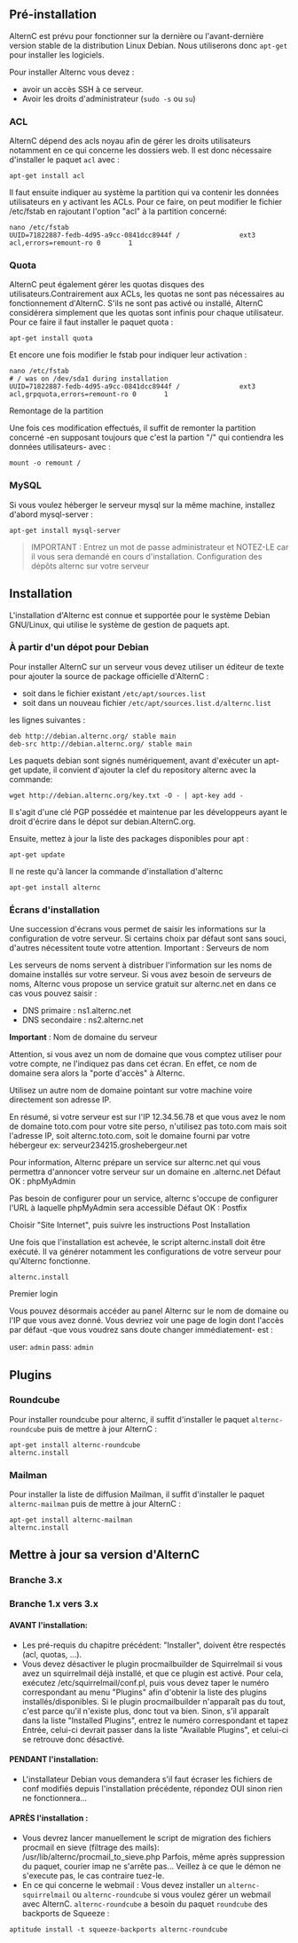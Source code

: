 ## Pré-installation

AlternC est prévu pour fonctionner sur la dernière ou l'avant-dernière version stable de la distribution Linux Debian. Nous utiliserons donc `apt-get` pour installer les logiciels.

Pour installer Alternc vous devez : 

* avoir un accès SSH à ce serveur.
* Avoir les droits d'administrateur (`sudo -s` ou `su`)

### ACL

AlternC dépend des acls noyau afin de gérer les droits utilisateurs notamment en ce qui concerne les dossiers web. Il est donc nécessaire d'installer le paquet `acl` avec :

```
apt-get install acl
```

Il faut ensuite indiquer au système la partition qui va contenir les données utilisateurs en y activant les ACLs. Pour ce faire, on peut modifier le fichier /etc/fstab en rajoutant l'option "acl" à la partition concerné:

    nano /etc/fstab
    UUID=71822887-fedb-4d95-a9cc-0841dcc8944f /               ext3    acl,errors=remount-ro 0       1

### Quota

AlternC peut également gérer les quotas disques des utilisateurs.Contrairement aux ACLs, les quotas ne sont pas nécessaires au fonctionnement d'AlternC. S'ils ne sont pas activé ou installé, AlternC considérera simplement que les quotas sont infinis pour chaque utilisateur. Pour ce faire il faut installer le paquet quota :

```
apt-get install quota
```

Et encore une fois modifier le fstab pour indiquer leur activation :

```
nano /etc/fstab
# / was on /dev/sda1 during installation
UUID=71822887-fedb-4d95-a9cc-0841dcc8944f /               ext3    acl,grpquota,errors=remount-ro 0       1
```

Remontage de la partition

Une fois ces modification effectués, il suffit de remonter la partition concerné -en supposant toujours que c'est la partion "/" qui contiendra les données utilisateurs- avec :

```
mount -o remount /
```

### MySQL

Si vous voulez héberger le serveur mysql sur la même machine, installez d'abord mysql-server :

```
apt-get install mysql-server
```

> IMPORTANT : Entrez un mot de passe administrateur et NOTEZ-LE car il vous sera demandé en cours d'installation.
Configuration des dépôts alternc sur votre serveur</blockquote>

## Installation

L'installation d'Alternc est connue et supportée pour le système Debian GNU/Linux, qui utilise le système de gestion de paquets ​apt.

### À partir d'un dépot pour Debian

Pour installer AlternC sur un serveur vous devez utiliser un éditeur de texte pour ajouter la source de package officielle d'AlternC :

* soit dans le fichier existant `/etc/apt/sources.list`
* soit dans un nouveau fichier `/etc/apt/sources.list.d/alternc.list`

les lignes suivantes :

```
deb http://debian.alternc.org/ stable main
deb-src http://debian.alternc.org/ stable main
```

Les paquets debian sont signés numériquement, avant d'exécuter un apt-get update, il convient d'ajouter la clef du repository alternc avec la commande:

```
wget http://debian.alternc.org/key.txt -O - | apt-key add -
```

Il s'agit d'une clé PGP possédée et maintenue par les développeurs ayant le droit d'écrire dans le dépot sur debian.AlternC.org.

Ensuite, mettez à jour la liste des packages disponibles pour apt :

```
apt-get update
```

Il ne reste qu'à lancer la commande d'installation d'alternc

```
apt-get install alternc
```


### Écrans d'installation

Une succession d'écrans vous permet de saisir les informations sur la configuration de votre serveur. Si certains choix par défaut sont sans souci, d'autres nécessitent toute votre attention.
Important : Serveurs de nom

Les serveurs de noms servent à distribuer l'information sur les noms de domaine installés sur votre serveur. Si vous avez besoin de serveurs de noms, Alternc vous propose un service gratuit sur alternc.net en dans ce cas vous pouvez saisir :

* DNS primaire : ns1.alternc.net
* DNS secondaire : ns2.alternc.net

**Important** : Nom de domaine du serveur

Attention, si vous avez un nom de domaine que vous comptez utiliser pour votre compte, ne l'indiquez pas dans cet écran. En effet, ce nom de domaine sera alors la "porte d'accès" à Alternc.

Utilisez un autre nom de domaine pointant sur votre machine voire directement son adresse IP.

En résumé, si votre serveur est sur l'IP 12.34.56.78 et que vous avez le nom de domaine toto.com pour votre site perso, n'utilisez pas toto.com mais soit l'adresse IP, soit alternc.toto.com, soit le domaine fourni par votre hébergeur ex: serveur234215.groshebergeur.net

Pour information, Alternc prépare un service sur alternc.net qui vous permettra d'annoncer votre serveur sur un domaine en .alternc.net
Défaut OK : phpMyAdmin

Pas besoin de configurer pour un service, alternc s'occupe de configurer l'URL à laquelle phpMyAdmin sera accessible
Défaut OK : Postfix

Choisir "Site Internet", puis suivre les instructions
Post Installation

Une fois que l'installation est achevée, le script alternc.install doit être exécuté. Il va générer notamment les configurations de votre serveur pour qu'Alternc fonctionne.

```
alternc.install
```

Premier login

Vous pouvez désormais accéder au panel Alternc sur le nom de domaine ou l'IP que vous avez donné. Vous devriez voir une page de login dont l'accès par défaut -que vous voudrez sans doute changer immédiatement- est :

user: `admin`
pass: `admin`

## Plugins

### Roundcube

Pour installer roundcube pour alternc, il suffit d'installer le paquet `alternc-roundcube` puis de mettre à jour AlternC :

```
apt-get install alternc-roundcube
alternc.install
```

### Mailman

Pour installer la liste de diffusion Mailman, il suffit d'installer le paquet `alternc-mailman` puis de mettre à jour AlternC :

```
apt-get install alternc-mailman
alternc.install
```

## Mettre à jour sa version d'AlternC

### Branche 3.x

### Branche 1.x vers 3.x 

#### AVANT l'installation:

* Les pré-requis du chapitre précédent: "Installer", doivent être respectés (acl, quotas, ...).
* Vous devez désactiver le plugin procmailbuilder de Squirrelmail si vous avez un squirrelmail déjà installé, et que ce plugin est activé. Pour cela, exécutez /etc/squirrelmail/conf.pl, puis vous devez taper le numéro correspondant au menu "Plugins" afin d'obtenir la liste des plugins installés/disponibles. Si le plugin procmailbuilder n'apparaît pas du tout, c'est parce qu'il n'existe plus, donc tout va bien. Sinon, s'il apparaît dans la liste "Installed Plugins", entrez le numéro correspondant et tapez Entrée, celui-ci devrait passer dans la liste "Available Plugins", et celui-ci se retrouve donc désactivé. 

#### PENDANT l'installation:

* L'installateur Debian vous demandera s'il faut écraser les fichiers de conf modifiés depuis l'installation précédente, répondez OUI sinon rien ne fonctionnera... 

#### APRÈS l'installation :

* Vous devrez lancer manuellement le script de migration des fichiers procmail en sieve (filtrage des mails): /usr/lib/alternc/procmail_to_sieve.php
Parfois, même après suppression du paquet, courier imap ne s'arrête pas... Veillez à ce que le démon ne s'execute pas, le cas contraire tuez-le. 
* En ce qui concerne le webmail :
Vous devez installer un `alternc-squirrelmail` ou `alternc-roundcube` si vous voulez gérer un webmail avec AlternC. 
`alternc-roundcube` a besoin du paquet `roundcube` des backports de Squeeze : 

```
aptitude install -t squeeze-backports alternc-roundcube
```
